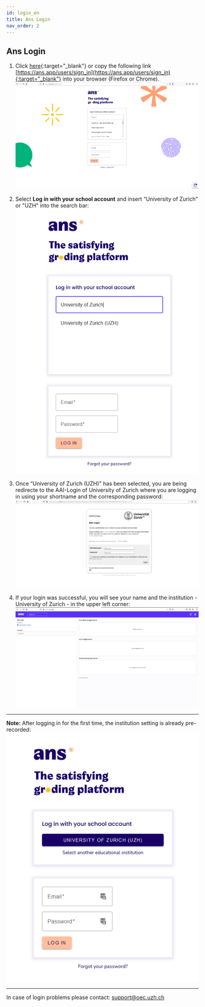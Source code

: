 ```yaml
---
id: login_en
title: Ans Login
nav_order: 2
---
```


## Ans Login

1. Click [here](https://ans.app/users/sign_in){:target="_blank"} or copy the following link [https://ans.app/users/sign_in](https://ans.app/users/sign_in){:target="_blank"} into your browser (Firefox or Chrome).
[![Login-WAYF](assets/login-wayf.png)](assets/login-wayf.png)

1. Select **Log in with your school account** and insert “University of Zurich” or "UZH" into the search bar:     
[![Login-UZH](assets/login-uzh.png)](assets/login-uzh.png)

1. Once “University of Zurich (UZH)" has been selected, you are being redirecte to the AAI-Login of University of Zurich where you are logging in using your shortname and the corresponding password:
[![Login-AAI](assets/login-aai.png)](assets/login-aai.png)

1. If your login was successful, you will see your name and the institution - University of Zurich - in the upper left corner:
[![Login-Start](assets/login-start.png)](assets/login-start.png)

***


**Note:** After logging in for the first time, the institution setting is already pre-recorded:
[![Login-Return](assets/login-return.png)](assets/login-return.png)


***

In case of login problems please contact: [support@oec.uzh.ch](mailto:support@oec.uzh.ch)
